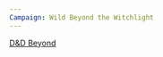 ```yaml
---
Campaign: Wild Beyond the Witchlight
---
```

[D&D Beyond](https://www.dndbeyond.com/characters/108907213/PXDMhG)
